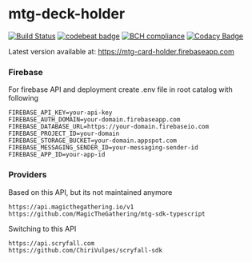 # mtg-deck-holder

[![Build Status](https://github.com/daymosik/mtg-card-holder/workflows/build/badge.svg)](https://github.com/daymosik/mtg-card-holder/actions?query=workflow%3Abuild)
[![codebeat badge](https://codebeat.co/badges/e656c153-112e-4c47-b9c9-9773004bbd30)](https://codebeat.co/projects/github-com-daymosik-mtg-card-holder-master)
[![BCH compliance](https://bettercodehub.com/edge/badge/daymosik/mtg-card-holder?branch=master)](https://bettercodehub.com/)
[![Codacy Badge](https://app.codacy.com/project/badge/Grade/23aef49d4bb04b568cfebc5e7f0f0a19)](https://www.codacy.com/gh/daymosik/mtg-card-holder/dashboard?utm_source=github.com&utm_medium=referral&utm_content=daymosik/mtg-card-holder&utm_campaign=Badge_Grade)

Latest version available at: https://mtg-card-holder.firebaseapp.com

### Firebase

For firebase API and deployment create .env file in root catalog with following

```
FIREBASE_API_KEY=your-api-key
FIREBASE_AUTH_DOMAIN=your-domain.firebaseapp.com
FIREBASE_DATABASE_URL=https://your-domain.firebaseio.com
FIREBASE_PROJECT_ID=your-domain
FIREBASE_STORAGE_BUCKET=your-domain.appspot.com
FIREBASE_MESSAGING_SENDER_ID=your-messaging-sender-id
FIREBASE_APP_ID=your-app-id
```

### Providers

Based on this API, but its not maintained anymore
```
https://api.magicthegathering.io/v1 
https://github.com/MagicTheGathering/mtg-sdk-typescript
```

Switching to this API
```
https://api.scryfall.com
https://github.com/ChiriVulpes/scryfall-sdk
```
